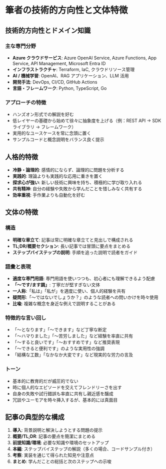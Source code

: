<!-- textlint-disable -->

# 筆者の技術的方向性と文体特徴

## 技術的方向性とドメイン知識

### 主な専門分野

- **Azure クラウドサービス**: Azure OpenAI Service, Azure Functions, App Service, API Management, Microsoft Entra ID
- **インフラストラクチャ**: Terraform, IaC, クラウドリソース管理
- **AI / 機械学習**: OpenAI、RAG アプリケーション、LLM 活用
- **開発手法**: DevOps, CI/CD, GitHub Actions
- **言語・フレームワーク**: Python, TypeScript, Go

### アプローチの特徴

- ハンズオン形式での解説を好む
- 低レイヤーの基礎から始めて徐々に抽象度を上げる（例：REST API → SDK ライブラリ → フレームワーク）
- 実用的なユースケースを常に念頭に置く
- サンプルコードと概念説明をバランス良く提示

## 人格的特徴

- **冷静・論理的**: 感情的にならず、論理的に問題を分析する
- **実践的**: 理論よりも実践的な応用に重きを置く
- **探求心が強い**: 新しい技術に興味を持ち、積極的に学び取り入れる
- **共有精神**: 自分の経験や失敗から学んだことを惜しみなく共有する
- **効率重視**: 手作業よりも自動化を好む

## 文体の特徴

### 構造

- **明確な章立て**: 記事は常に明確な章立てと見出しで構成される
- **TL;DR/概要セクション**: 長い記事では冒頭に要点をまとめる
- **ステップバイステップの説明**: 手順を追った説明で読者をガイド

### 語彙と表現

- **適度な専門用語**: 専門用語を使いつつも、初心者にも理解できるよう配慮
- **「〜です/ます調」**: 丁寧だが堅すぎない文体
- **一人称**:「私は」「私が」を適度に使い、個人的経験を共有
- **疑問形**:「〜ではないでしょうか？」のような読者への問いかけを時々使用
- **比喩**: 複雑な概念を身近な例えで説明することがある

### 特徴的な言い回し

- 「〜となります」「〜できます」など丁寧な断定
- 「〜ハマりました」「〜苦労しました」など経験を率直に共有
- 「〜すると良いです」「〜おすすめです」など推奨表現
- 「〜できると便利です」のような実用性の強調
- 「結構な工数」「なかなか大変です」など現実的な労力の言及

### トーン

- 基本的に教育的だが威圧的でない
- 時に個人的なエピソードを交えてフレンドリーさを出す
- 自身の失敗や試行錯誤も率直に共有し親近感を醸成
- 冗談やユーモアを時々挿入するが、基本的には真面目

## 記事の典型的な構成

1. **導入**: 背景説明と解決しようとする問題の提示
2. **概要/TL;DR**: 記事の要点を簡潔にまとめる
3. **前提知識/環境**: 必要な知識や環境のセットアップ
4. **本編**: ステップバイステップの解説（多くの場合、コードサンプル付き）
5. **考察**: 実装を通じて得られた知見や注意点
6. **まとめ**: 学んだことの総括と次のステップへの示唆
